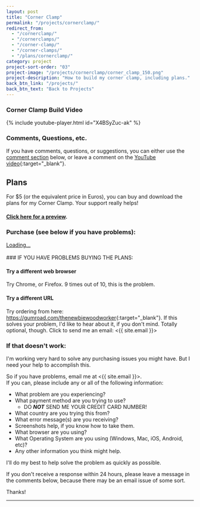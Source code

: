 ```yaml
---
layout: post
title: "Corner Clamp"
permalink: "/projects/cornerclamp/"
redirect_from:
  - "/cornerclamp/"
  - "/cornerclamps/"
  - "/corner-clamp/"
  - "/corner-clamps/"
  - "/plans/cornerclamp/"
category: project
project-sort-order: "03"
project-image: "/projects/cornerclamp/corner_clamp_150.png"
project-description: "How to build my corner clamp, including plans."
back_btn_link: "/projects/"
back_btn_text: "Back to Projects"
---
```

### Corner Clamp Build Video

{% include youtube-player.html id="X4BSyZuc-ak" %}

<p></p>

### Comments, Questions, etc.

If you have comments, questions, or suggestions, you can either use the [comment section](#comments) below, or leave a comment on the [YouTube video](https://youtu.be/X4BSyZuc-ak){:target="_blank"}.

## Plans

For $5 (or the equivalent price in Euros), you can buy and download the plans for my Corner Clamp. Your support really helps!

#### [Click here for a preview](/projects/cornerclamp/preview).

### Purchase (see below if you have problems):
<script src="https://gumroad.com/js/gumroad-embed.js"></script>
<div class="gumroad-product-embed" data-gumroad-product-id="uqFKi"><a href="https://gumroad.com/l/uqFKi">Loading...</a></div>

<br/>
### IF YOU HAVE PROBLEMS BUYING THE PLANS:

#### Try a different web browser
Try Chrome, or Firefox. 9 times out of 10, this is the problem.

#### Try a different URL
Try ordering from here: <https://gumroad.com/thenewbiewoodworker>{:target="_blank"}. If this solves your problem, I'd like to hear about it, if you don't mind. Totally optional, though. Click to send me an email: <{{ site.email }}>

### If that doesn't work:

I'm working very hard to solve any purchasing issues you might have. But I need your help to accomplish this.

So if you have problems, email me at <{{ site.email }}>. <br/>
If you can, please include any or all of the following information:

* What problem are you experiencing?
* What payment method are you trying to use?
   * DO **_NOT_** SEND ME YOUR CREDIT CARD NUMBER!
* What country are you trying this from?
* What error message(s) are you receiving?
* Screenshots help, if you know how to take them.
* What browser are you using?
* What Operating System are you using (Windows, Mac, iOS, Android, etc)?
* Any other information you think might help.

I'll do my best to help solve the problem as quickly as possible.

If you don't receive a response within 24 hours, please leave a message in the comments below, because there may be an email issue of some sort.

Thanks!

<p></p><hr class="hr-thick" style="margin-bottom: 30px;"><p></p>
